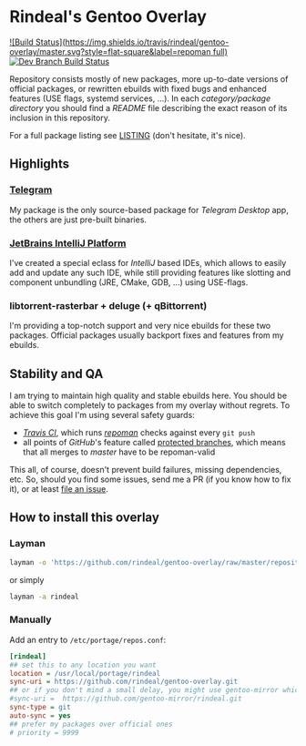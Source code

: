 Rindeal's Gentoo Overlay
==========================
[![Build Status](https://img.shields.io/travis/rindeal/gentoo-overlay/master.svg?style=flat-square&label=repoman full)](https://travis-ci.org/rindeal/gentoo-overlay)
[![Dev Branch Build Status](https://img.shields.io/travis/rindeal/gentoo-overlay/dev.svg?style=flat-square&label=dev)](https://travis-ci.org/rindeal/gentoo-overlay)

Repository consists mostly of new packages, more up-to-date versions of official packages,
or rewritten ebuilds with fixed bugs and enhanced features (USE flags, systemd services, ...).
In each _category/package directory_ you should find a _README_ file describing the exact reason of its inclusion in this repository.

For a full package listing see [LISTING] \(don't hesitate, it's nice).


Highlights
-----------

### [Telegram]
My package is the only source-based package for _Telegram Desktop_ app, the others are just pre-built binaries.

### [JetBrains IntelliJ Platform](http://www.jetbrains.org/pages/viewpage.action?pageId=983889)
I've created a special eclass for _IntelliJ_ based IDEs, which allows to easily add and update any such IDE,
while still providing features like slotting and component unbundling (JRE, CMake, GDB, ...) using USE-flags.

### libtorrent-rasterbar + deluge (+ qBittorrent)
I'm providing a top-notch support and very nice ebuilds for these two packages.
Official packages usually backport fixes and features from my ebuilds.


Stability and QA
-----------------

I am trying to maintain high quality and stable ebuilds here.
You should be able to switch completely to packages from my overlay without regrets.
To achieve this goal I'm using several safety guards:

- _[Travis CI]_, which runs _[repoman]_
    checks against every `git push`
- all points of _GitHub_'s feature called [protected branches],
    which means that all merges to _master_ have to be repoman-valid

This all, of course, doesn't prevent build failures, missing dependencies, etc. So, should you find
some issues, send me a PR (if you know how to fix it), or at least [file an issue][New issue].


How to install this overlay
----------------------------

### Layman

```sh
layman -o 'https://github.com/rindeal/gentoo-overlay/raw/master/repositories.xml' -a rindeal
```

or simply

```sh
layman -a rindeal
```

### Manually
Add an entry to `/etc/portage/repos.conf`:
```ini
[rindeal]
## set this to any location you want
location = /usr/local/portage/rindeal
sync-uri = https://github.com/rindeal/gentoo-overlay.git
## or if you don't mind a small delay, you might use gentoo-mirror which includes metadata cache
#sync-uri =  https://github.com/gentoo-mirror/rindeal.git
sync-type = git
auto-sync = yes
## prefer my packages over official ones
# priority = 9999
```


[protected branches]: https://help.github.com/articles/about-protected-branches/
[repoman]: https://wiki.gentoo.org/wiki/Repoman
[Travis CI]: https://travis-ci.org/
[LISTING]: ./LISTING.md
[New issue]: https://github.com/rindeal/gentoo-overlay/issues/new
[Telegram]: https://desktop.telegram.org/
